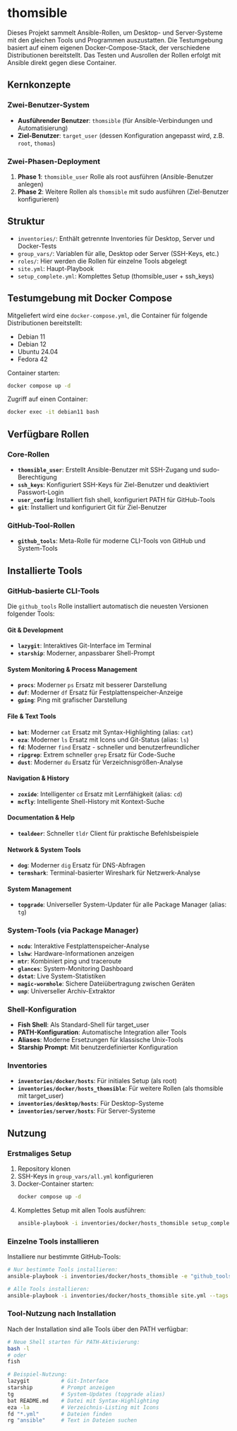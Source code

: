 # thomsible

Dieses Projekt sammelt Ansible-Rollen, um Desktop- und Server-Systeme mit den gleichen Tools und Programmen auszustatten. Die Testumgebung basiert auf einem eigenen Docker-Compose-Stack, der verschiedene Distributionen bereitstellt. Das Testen und Ausrollen der Rollen erfolgt mit Ansible direkt gegen diese Container.

## Kernkonzepte

### Zwei-Benutzer-System
- **Ausführender Benutzer**: `thomsible` (für Ansible-Verbindungen und Automatisierung)
- **Ziel-Benutzer**: `target_user` (dessen Konfiguration angepasst wird, z.B. `root`, `thomas`)

### Zwei-Phasen-Deployment
1. **Phase 1**: `thomsible_user` Rolle als root ausführen (Ansible-Benutzer anlegen)
2. **Phase 2**: Weitere Rollen als `thomsible` mit sudo ausführen (Ziel-Benutzer konfigurieren)

## Struktur
- `inventories/`: Enthält getrennte Inventories für Desktop, Server und Docker-Tests
- `group_vars/`: Variablen für alle, Desktop oder Server (SSH-Keys, etc.)
- `roles/`: Hier werden die Rollen für einzelne Tools abgelegt
- `site.yml`: Haupt-Playbook
- `setup_complete.yml`: Komplettes Setup (thomsible_user + ssh_keys)

## Testumgebung mit Docker Compose

Mitgeliefert wird eine `docker-compose.yml`, die Container für folgende Distributionen bereitstellt:
- Debian 11
- Debian 12
- Ubuntu 24.04
- Fedora 42

Container starten:
```sh
docker compose up -d
```

Zugriff auf einen Container:
```sh
docker exec -it debian11 bash
```

## Verfügbare Rollen

### Core-Rollen
- **`thomsible_user`**: Erstellt Ansible-Benutzer mit SSH-Zugang und sudo-Berechtigung
- **`ssh_keys`**: Konfiguriert SSH-Keys für Ziel-Benutzer und deaktiviert Passwort-Login
- **`user_config`**: Installiert fish shell, konfiguriert PATH für GitHub-Tools
- **`git`**: Installiert und konfiguriert Git für Ziel-Benutzer

### GitHub-Tool-Rollen
- **`github_tools`**: Meta-Rolle für moderne CLI-Tools von GitHub und System-Tools

## Installierte Tools

### GitHub-basierte CLI-Tools
Die `github_tools` Rolle installiert automatisch die neuesten Versionen folgender Tools:

#### Git & Development
- **`lazygit`**: Interaktives Git-Interface im Terminal
- **`starship`**: Moderner, anpassbarer Shell-Prompt

#### System Monitoring & Process Management
- **`procs`**: Moderner `ps` Ersatz mit besserer Darstellung
- **`duf`**: Moderner `df` Ersatz für Festplattenspeicher-Anzeige
- **`gping`**: Ping mit grafischer Darstellung

#### File & Text Tools
- **`bat`**: Moderner `cat` Ersatz mit Syntax-Highlighting (alias: `cat`)
- **`eza`**: Moderner `ls` Ersatz mit Icons und Git-Status (alias: `ls`)
- **`fd`**: Moderner `find` Ersatz - schneller und benutzerfreundlicher
- **`ripgrep`**: Extrem schneller `grep` Ersatz für Code-Suche
- **`dust`**: Moderner `du` Ersatz für Verzeichnisgrößen-Analyse

#### Navigation & History
- **`zoxide`**: Intelligenter `cd` Ersatz mit Lernfähigkeit (alias: `cd`)
- **`mcfly`**: Intelligente Shell-History mit Kontext-Suche

#### Documentation & Help
- **`tealdeer`**: Schneller `tldr` Client für praktische Befehlsbeispiele

#### Network & System Tools
- **`dog`**: Moderner `dig` Ersatz für DNS-Abfragen
- **`termshark`**: Terminal-basierter Wireshark für Netzwerk-Analyse

#### System Management
- **`topgrade`**: Universeller System-Updater für alle Package Manager (alias: `tg`)

### System-Tools (via Package Manager)
- **`ncdu`**: Interaktive Festplattenspeicher-Analyse
- **`lshw`**: Hardware-Informationen anzeigen
- **`mtr`**: Kombiniert ping und traceroute
- **`glances`**: System-Monitoring Dashboard
- **`dstat`**: Live System-Statistiken
- **`magic-wormhole`**: Sichere Dateiübertragung zwischen Geräten
- **`unp`**: Universeller Archiv-Extraktor

### Shell-Konfiguration
- **Fish Shell**: Als Standard-Shell für target_user
- **PATH-Konfiguration**: Automatische Integration aller Tools
- **Aliases**: Moderne Ersetzungen für klassische Unix-Tools
- **Starship Prompt**: Mit benutzerdefinierter Konfiguration

### Inventories
- **`inventories/docker/hosts`**: Für initiales Setup (als root)
- **`inventories/docker/hosts_thomsible`**: Für weitere Rollen (als thomsible mit target_user)
- **`inventories/desktop/hosts`**: Für Desktop-Systeme
- **`inventories/server/hosts`**: Für Server-Systeme

## Nutzung

### Erstmaliges Setup
1. Repository klonen
2. SSH-Keys in `group_vars/all.yml` konfigurieren
3. Docker-Container starten:
   ```sh
   docker compose up -d
   ```
4. Komplettes Setup mit allen Tools ausführen:
   ```sh
   ansible-playbook -i inventories/docker/hosts_thomsible setup_complete_with_tools.yml
   ```

### Einzelne Tools installieren
Installiere nur bestimmte GitHub-Tools:
```sh
# Nur bestimmte Tools installieren:
ansible-playbook -i inventories/docker/hosts_thomsible -e "github_tools_to_install=[lazygit,starship,topgrade]" site.yml --tags github_tools

# Alle Tools installieren:
ansible-playbook -i inventories/docker/hosts_thomsible site.yml --tags github_tools
```

### Tool-Nutzung nach Installation
Nach der Installation sind alle Tools über den PATH verfügbar:
```sh
# Neue Shell starten für PATH-Aktivierung:
bash -l
# oder
fish

# Beispiel-Nutzung:
lazygit          # Git-Interface
starship         # Prompt anzeigen
tg               # System-Updates (topgrade alias)
bat README.md    # Datei mit Syntax-Highlighting
eza -la          # Verzeichnis-Listing mit Icons
fd "*.yml"       # Dateien finden
rg "ansible"     # Text in Dateien suchen
```
